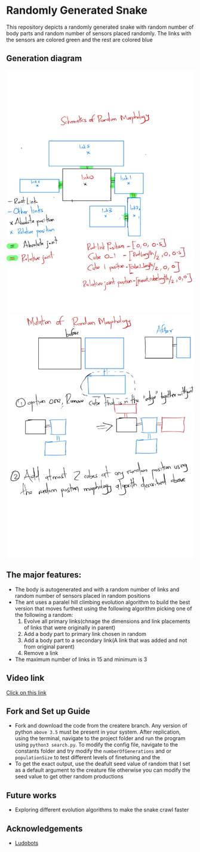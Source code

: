 # Randomly Generated Snake

This repository depicts a randomly generated snake with random number of body parts and random number of sensors placed randomly. The links with the sensors are colored green and the rest are colored blue

## Generation diagram
![](https://github.com/ArtificialLifeAssignments/Ludobots/blob/hw8/Hw1-1%202.jpg)
![](https://github.com/ArtificialLifeAssignments/Ludobots/blob/hw8/Hw1-2.jpg)

## The major features:
 - The body is autogenerated and with a random number of links and random number of sensors placed in random positions
 - The ant uses a paralel hill climbing evolution algorithm to build the best version that moves furthest using the following algorithm picking one of the following a random:
    1. Evolve all primary links(chnage the dimensions and link placements of links that were originally in parent)
    2. Add a body part to primary link chosen in random
    3. Add a body part to a secondary link(A link that was added and not from original parent)
    4. Remove a link
 - The maximum number of links in 15 and minimum is 3
        

 ## Video link
  [Click on this link](https://youtu.be/rS1ErEuWW34)
  
 ## Fork and Set up Guide
 - Fork and download the code from the createre branch. Any version of python `above 3.5` must be present in your system. After replication, using the terminal, navigate to the project folder and run the program using ```python3 search.py```. To modify the config file, navigate to the constants folder and 
 try modify the ```numberOfGenerations```  and or ```populationSize``` to test different levels of finetuning and the
 - To get the exact output, use the deafult seed value of random that I set as a default argument to the creature file otherwise you can modify the seed value to get other random productions
 
 
 ## Future works
  -  Exploring different evolution algorithms to make the snake crawl faster
  
  ## Acknowledgements
  - [Ludobots](https://www.reddit.com/r/ludobots/wiki/tipsandtricks/)

 
 
 
